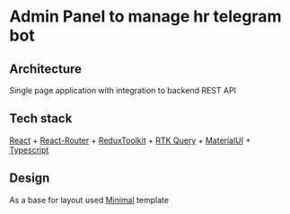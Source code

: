 # Admin Panel to manage hr telegram bot

## Architecture
Single page application with integration to backend REST API

## Tech stack
[React](https://react.dev/) + [React-Router](https://reactrouter.com/en/main) + [ReduxToolkit](https://redux-toolkit.js.org/) + [RTK Query](https://redux-toolkit.js.org/rtk-query/overview) + [MaterialUI](https://mui.com/) + [Typescript](https://www.typescriptlang.org/)

## Design
As a base for layout used [Minimal](https://mui.com/store/items/minimal-dashboard-free/) template